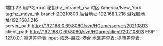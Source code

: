 端口:22
用户名:root
秘钥:hz_intranet_rsa
时区:America/New_York
tag:hz_moya_hk
branch:20210803
后台地址:192.168.1.216
游戏服地址:192.168.1.216
server_path:http://192.168.0.69:8080/svn/HGame/server/20210803
client_path:http://192.168.0.69:8080/svn/HGame/client/20210803
ESIP：127.0.0.1
渠道差异表:input-海外-魔亚-港台
地区差异表:
提审差异表: